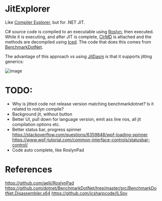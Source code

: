 # JitExplorer

Like [Compiler Explorer](https://godbolt.org/), but for .NET JIT.

C# source code is compiled to an executable using [Roslyn](https://github.com/dotnet/roslyn), then executed. While it is executing, and after JIT is complete, [ClrMD](https://github.com/microsoft/clrmd) is attached and the methods are decompiled using [Iced](https://github.com/0xd4d/iced). The code that does this comes from [BenchmarkDotNet](https://github.com/dotnet/BenchmarkDotNet/tree/master/src/BenchmarkDotNet.Disassembler.x64).

The advantage of this approach vs using [JitDasm](https://github.com/0xd4d/JitDasm) is that it supports jitting generics:

![image](https://user-images.githubusercontent.com/12851828/86298224-1a6ac880-bbb2-11ea-90e4-7bd5114284e9.png)

# TODO:

- Why is jitted code not release version matching benchmarkdotnet? Is it related to roslyn compile?
- Background jit, without button
- Better UI, pull down for language version, emit ass line nos, all jit compilation options etc.
- Better status bar, progress spinner
https://stackoverflow.com/questions/6359848/wpf-loading-spinner
https://www.wpf-tutorial.com/common-interface-controls/statusbar-control/
- Code auto complete, like RoslynPad


# References

https://github.com/aelij/RoslynPad
https://github.com/dotnet/BenchmarkDotNet/tree/master/src/BenchmarkDotNet.Disassembler.x64
https://github.com/icsharpcode/ILSpy
